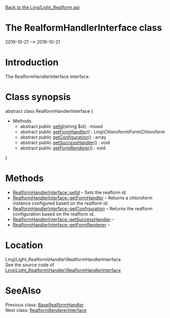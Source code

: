 [Back to the Ling/Light_Realform api](https://github.com/lingtalfi/Light_Realform/blob/master/doc/api/Ling/Light_Realform.md)



The RealformHandlerInterface class
================
2019-10-21 --> 2019-10-21






Introduction
============

The RealformHandlerInterface interface.



Class synopsis
==============


abstract class <span class="pl-k">RealformHandlerInterface</span>  {

- Methods
    - abstract public [setId](https://github.com/lingtalfi/Light_Realform/blob/master/doc/api/Ling/Light_Realform/Handler/RealformHandlerInterface/setId.md)(string $id) : mixed
    - abstract public [getFormHandler](https://github.com/lingtalfi/Light_Realform/blob/master/doc/api/Ling/Light_Realform/Handler/RealformHandlerInterface/getFormHandler.md)() : Ling\Chloroform\Form\Chloroform
    - abstract public [getConfiguration](https://github.com/lingtalfi/Light_Realform/blob/master/doc/api/Ling/Light_Realform/Handler/RealformHandlerInterface/getConfiguration.md)() : array
    - abstract public [getSuccessHandler](https://github.com/lingtalfi/Light_Realform/blob/master/doc/api/Ling/Light_Realform/Handler/RealformHandlerInterface/getSuccessHandler.md)() : void
    - abstract public [getFormRenderer](https://github.com/lingtalfi/Light_Realform/blob/master/doc/api/Ling/Light_Realform/Handler/RealformHandlerInterface/getFormRenderer.md)() : void

}






Methods
==============

- [RealformHandlerInterface::setId](https://github.com/lingtalfi/Light_Realform/blob/master/doc/api/Ling/Light_Realform/Handler/RealformHandlerInterface/setId.md) &ndash; Sets the realform id.
- [RealformHandlerInterface::getFormHandler](https://github.com/lingtalfi/Light_Realform/blob/master/doc/api/Ling/Light_Realform/Handler/RealformHandlerInterface/getFormHandler.md) &ndash; Returns a chloroform instance configured based on the realform id.
- [RealformHandlerInterface::getConfiguration](https://github.com/lingtalfi/Light_Realform/blob/master/doc/api/Ling/Light_Realform/Handler/RealformHandlerInterface/getConfiguration.md) &ndash; Returns the realform configuration based on the realform id.
- [RealformHandlerInterface::getSuccessHandler](https://github.com/lingtalfi/Light_Realform/blob/master/doc/api/Ling/Light_Realform/Handler/RealformHandlerInterface/getSuccessHandler.md) &ndash; 
- [RealformHandlerInterface::getFormRenderer](https://github.com/lingtalfi/Light_Realform/blob/master/doc/api/Ling/Light_Realform/Handler/RealformHandlerInterface/getFormRenderer.md) &ndash; 





Location
=============
Ling\Light_Realform\Handler\RealformHandlerInterface<br>
See the source code of [Ling\Light_Realform\Handler\RealformHandlerInterface](https://github.com/lingtalfi/Light_Realform/blob/master/Handler/RealformHandlerInterface.php)



SeeAlso
==============
Previous class: [BaseRealformHandler](https://github.com/lingtalfi/Light_Realform/blob/master/doc/api/Ling/Light_Realform/Handler/BaseRealformHandler.md)<br>Next class: [RealformRendererInterface](https://github.com/lingtalfi/Light_Realform/blob/master/doc/api/Ling/Light_Realform/Renderer/RealformRendererInterface.md)<br>
